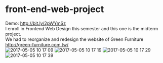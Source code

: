 # front-end-web-project 
Demo: http://bit.ly/2pWYmSz<br>
I enroll in Frontend Web Design this semester and this one is the midterm project.<br>
We had to reorganize and redesign the website of Green Furniture http://green-furniture.com.tw/<br>
![2017-05-05 10 17 09](https://cloud.githubusercontent.com/assets/22999436/25749455/30993942-31e1-11e7-9a00-3347497cd12d.png)
![2017-05-05 10 17 19](https://cloud.githubusercontent.com/assets/22999436/25749456/309a3108-31e1-11e7-9946-4964ef35db69.png)
![2017-05-05 10 17 29](https://cloud.githubusercontent.com/assets/22999436/25749457/309a6a24-31e1-11e7-8886-5bfc9081a706.png)
![2017-05-05 10 17 39](https://cloud.githubusercontent.com/assets/22999436/25749458/309bce32-31e1-11e7-8837-7f93f34b4f50.png)
